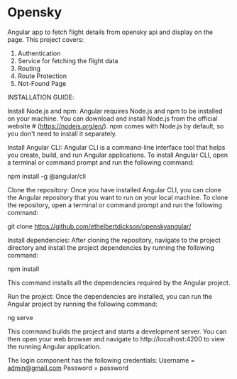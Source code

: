 # Opensky

Angular app to fetch flight details from opensky api and display on the page. This project covers:
1. Authentication 
2. Service for fetching the flight data
3. Routing
4. Route Protection
5. Not-Found Page

INSTALLATION GUIDE:

Install Node.js and npm: Angular requires Node.js and npm to be installed on your machine. 
You can download and install Node.js from the official website # (https://nodejs.org/en/). npm comes with Node.js by default, 
so you don't need to install it separately.

Install Angular CLI: Angular CLI is a command-line interface tool that helps you create, build, and run Angular applications. 
To install Angular CLI, open a terminal or command prompt and run the following command:

npm install -g @angular/cli

Clone the repository: Once you have installed Angular CLI, 
you can clone the Angular repository that you want to run on your local machine. 
To clone the repository, open a terminal or command prompt and run the following command:

git clone https://github.com/ethelbertdickson/openskyangular/

Install dependencies: After cloning the repository, 
navigate to the project directory and install the project dependencies by running the following command:

npm install

This command installs all the dependencies required by the Angular project.

Run the project: Once the dependencies are installed, you can run the Angular project by running the following command:

ng serve


This command builds the project and starts a development server. 
You can then open your web browser and navigate to http://localhost:4200 to view the running Angular application.


The login component has the following credentials: 
Username = admin@gmail.com
Password = password

